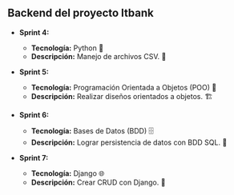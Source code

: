 ## Backend del proyecto Itbank

- **Sprint 4:**

  - **Tecnología:** Python 🐍
  - **Descripción:** Manejo de archivos CSV. 📄

- **Sprint 5:**

  - **Tecnología:** Programación Orientada a Objetos (POO) 🧩
  - **Descripción:** Realizar diseños orientados a objetos. 🏗️

- **Sprint 6:**

  - **Tecnología:** Bases de Datos (BDD) 🗄️
  - **Descripción:** Lograr persistencia de datos con BDD SQL. 💾

- **Sprint 7:**

  - **Tecnología:** Django 🌐
  - **Descripción:** Crear CRUD con Django. 📝
